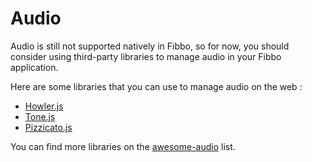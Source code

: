 # Audio <Badge type="warning" text="work in progress" />

Audio is still not supported natively in Fibbo, so for now, you should consider using third-party libraries to manage audio in your Fibbo application.

Here are some libraries that you can use to manage audio on the web :

- [Howler.js](https://github.com/goldfire/howler.js)
- [Tone.js](https://github.com/Tonejs/Tone.js)
- [Pizzicato.js](https://github.com/alemangui/pizzicato)

You can find more libraries on the [awesome-audio](https://github.com/notthetup/awesome-webaudio) list.
